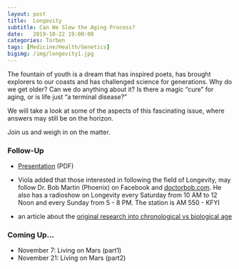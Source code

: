 ```yaml
---
layout: post
title:  Longevity
subtitle: Can We Slow the Aging Process?
date:   2019-10-22 19:00:00
categories: Torben 
tags: [Medicine/Health/Genetics]
bigimg: /img/longevity1.jpg
---
```

The fountain of youth is a dream that has inspired poets, has brought explorers to our coasts and has challenged science for generations. Why do we get older? Can we do anything about it? Is there a magic “cure” for aging, or is life just “a terminal disease?”

We will take a look at some of the aspects of this fascinating issue, where answers may still be on the horizon.

Join us and weigh in on the matter. 

### Follow-Up

* [Presentation](/assets/present/2019/longevity.pdf) (PDF)

* Viola added that those interested in following the field of Longevity, may follow Dr. Bob Martin (Phoenix) on Facebook and  [doctorbob.com](http://doctorbob.com).  He also has a radioshow on Longevity every Saturday from 10 AM to 12 Noon and every Sunday from 5 - 8 PM. The station is AM 550 -  KFYI
* an article about the [original research into chronological vs biological age](
https://getpocket.com/explore/item/how-to-reverse-aging-and-become-whoever-you-want-to-be)

### Coming Up...

* November 7: Living on Mars (part1)
* November 21: Living on Mars (part2)
